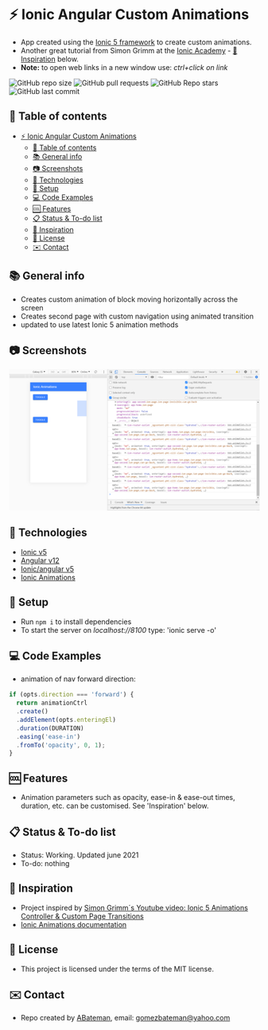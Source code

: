 # :zap: Ionic Angular Custom Animations

* App created using the [Ionic 5 framework](https://ionicframework.com/docs) to create custom animations.
* Another great tutorial from Simon Grimm at the [Ionic Academy](https://ionicacademy.com) - [:clap: Inspiration](#clap-inspiration) below.
* **Note:** to open web links in a new window use: _ctrl+click on link_

![GitHub repo size](https://img.shields.io/github/repo-size/AndrewJBateman/ionic-angular-customAnim?style=plastic)
![GitHub pull requests](https://img.shields.io/github/issues-pr/AndrewJBateman/ionic-angular-customAnim?style=plastic)
![GitHub Repo stars](https://img.shields.io/github/stars/AndrewJBateman/ionic-angular-customAnim?style=plastic)
![GitHub last commit](https://img.shields.io/github/last-commit/AndrewJBateman/ionic-angular-customAnim?style=plastic)

## :page_facing_up: Table of contents

* [:zap: Ionic Angular Custom Animations](#zap-ionic-angular-custom-animations)
  * [:page_facing_up: Table of contents](#page_facing_up-table-of-contents)
  * [:books: General info](#books-general-info)
  * [:camera: Screenshots](#camera-screenshots)
  * [:signal_strength: Technologies](#signal_strength-technologies)
  * [:floppy_disk: Setup](#floppy_disk-setup)
  * [:computer: Code Examples](#computer-code-examples)
  * [:cool: Features](#cool-features)
  * [:clipboard: Status & To-do list](#clipboard-status--to-do-list)
  * [:clap: Inspiration](#clap-inspiration)
  * [:file_folder: License](#file_folder-license)
  * [:envelope: Contact](#envelope-contact)

## :books: General info

* Creates custom animation of block moving horizontally across the screen
* Creates second page with custom navigation using animated transition
* updated to use latest Ionic 5 animation methods

## :camera: Screenshots

![image](./img/anim.png)

## :signal_strength: Technologies

* [Ionic v5](https://ionicframework.com/)
* [Angular v12](https://angular.io/)
* [Ionic/angular v5](https://www.npmjs.com/package/@ionic/angular)
* [Ionic Animations](https://ionicframework.com/docs/utilities/animations)

## :floppy_disk: Setup

* Run `npm i` to install dependencies
* To start the server on _localhost://8100_ type: 'ionic serve -o'

## :computer: Code Examples

* animation of nav forward direction:

```typescript
if (opts.direction === 'forward') {
  return animationCtrl
  .create()
  .addElement(opts.enteringEl)
  .duration(DURATION)
  .easing('ease-in')
  .fromTo('opacity', 0, 1);
}
```

## :cool: Features

* Animation parameters such as opacity, ease-in & ease-out times, duration, etc. can be customised. See 'Inspiration' below.

## :clipboard: Status & To-do list

* Status: Working. Updated june 2021
* To-do: nothing

## :clap: Inspiration

* Project inspired by [Simon Grimm´s Youtube video: Ionic 5 Animations Controller & Custom Page Transitions](https://www.youtube.com/watch?v=12myW2oJHU4&t=57s)
* [Ionic Animations documentation](https://ionicframework.com/docs/utilities/animations)

## :file_folder: License

* This project is licensed under the terms of the MIT license.

## :envelope: Contact

* Repo created by [ABateman](https://github.com/AndrewJBateman), email: gomezbateman@yahoo.com
